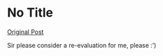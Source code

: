 # No Title

[Original Post](https://discourse.onlinedegree.iitm.ac.in/t/171141/74)

<p>Sir please consider a re-evaluation for me, please :’)</p>